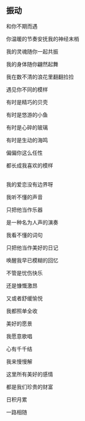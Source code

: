 ## 振动

和你不期而遇

你温暖的节奏安抚我的神经末梢

我的灵魂随你一起共振

我的身体随你翩然起舞

我在数不清的浪花里翻翻捡捡

遇见你不同的模样

有时是精巧的贝壳

有时是悠游的小鱼

有时是心碎的玻璃

有时是生动的海鸣

偏偏你这么任性

都长成我喜欢的模样

<br/>
我的爱恋没有边界呀

我听不懂的声音

只把他当作乐器

是一种名为人声的演奏

我看不懂的词句

只把他当作美好的日记

唤醒我早已模糊的回忆

不管是忧伤快乐

还是慷慨激昂

又或者舒缓愉悦

我都照单全收

美好的愿景

我愿意歌唱

心有千千结

我来慢慢解

这里所有美好的感情

都是我们珍贵的财富

日积月累

一路相随